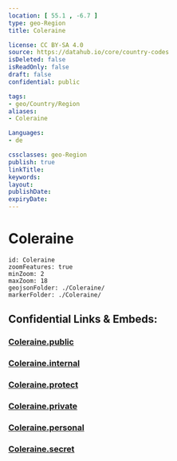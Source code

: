 ```yaml
---
location: [ 55.1 , -6.7 ] 
type: geo-Region
title: Coleraine

license: CC BY-SA 4.0
source: https://datahub.io/core/country-codes
isDeleted: false
isReadOnly: false
draft: false
confidential: public

tags:
- geo/Country/Region
aliases:
- Coleraine

Languages:
- de

cssclasses: geo-Region
publish: true
linkTitle: 
keywords: 
layout: 
publishDate: 
expiryDate: 
---
```


# Coleraine

```leaflet
id: Coleraine
zoomFeatures: true 
minZoom: 2 
maxZoom: 18
geojsonFolder: ./Coleraine/
markerFolder: ./Coleraine/
```


## Confidential Links & Embeds: 

### [Coleraine.public](/_public/\Earth\Continent\Europe\Europe~North\UK\Ireland~North\counties~Ireland~NorthColeraine.public.md) 

### [Coleraine.internal](/_internal/\Earth\Continent\Europe\Europe~North\UK\Ireland~North\counties~Ireland~NorthColeraine.internal.md) 

### [Coleraine.protect](/_protect/\Earth\Continent\Europe\Europe~North\UK\Ireland~North\counties~Ireland~NorthColeraine.protect.md) 

### [Coleraine.private](/_private/\Earth\Continent\Europe\Europe~North\UK\Ireland~North\counties~Ireland~NorthColeraine.private.md) 

### [Coleraine.personal](/_personal/\Earth\Continent\Europe\Europe~North\UK\Ireland~North\counties~Ireland~NorthColeraine.personal.md) 

### [Coleraine.secret](/_secret/\Earth\Continent\Europe\Europe~North\UK\Ireland~North\counties~Ireland~NorthColeraine.secret.md)

